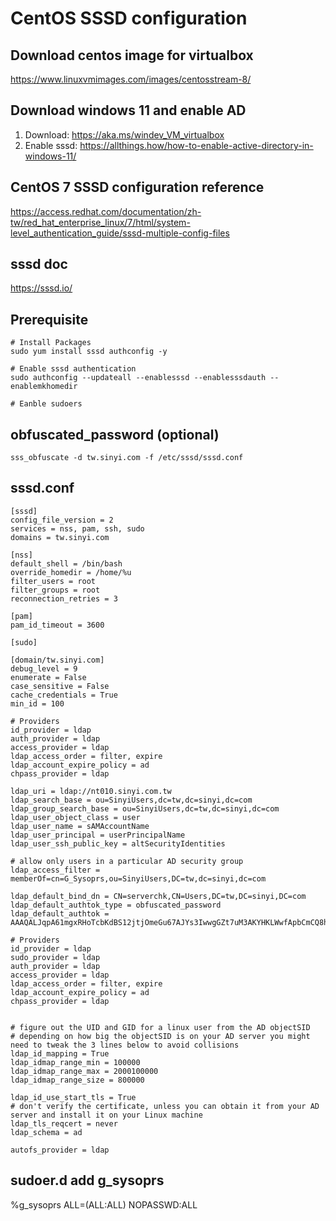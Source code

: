 # CentOS SSSD configuration

## Download centos image for virtualbox

<https://www.linuxvmimages.com/images/centosstream-8/>

## Download windows 11 and enable AD

1. Download: <https://aka.ms/windev_VM_virtualbox>
2. Enable sssd: <https://allthings.how/how-to-enable-active-directory-in-windows-11/>

## CentOS 7 SSSD configuration reference

<https://access.redhat.com/documentation/zh-tw/red_hat_enterprise_linux/7/html/system-level_authentication_guide/sssd-multiple-config-files>

## sssd doc

<https://sssd.io/>

## Prerequisite

```shell
# Install Packages
sudo yum install sssd authconfig -y

# Enable sssd authentication
sudo authconfig --updateall --enablesssd --enablesssdauth --enablemkhomedir

# Eanble sudoers 

```

## obfuscated_password (optional)

```shell
sss_obfuscate -d tw.sinyi.com -f /etc/sssd/sssd.conf
```

## sssd.conf

```shell
[sssd]
config_file_version = 2
services = nss, pam, ssh, sudo
domains = tw.sinyi.com

[nss]
default_shell = /bin/bash
override_homedir = /home/%u
filter_users = root
filter_groups = root
reconnection_retries = 3

[pam]
pam_id_timeout = 3600

[sudo]

[domain/tw.sinyi.com]
debug_level = 9
enumerate = False
case_sensitive = False
cache_credentials = True
min_id = 100

# Providers
id_provider = ldap
auth_provider = ldap
access_provider = ldap
ldap_access_order = filter, expire
ldap_account_expire_policy = ad
chpass_provider = ldap

ldap_uri = ldap://nt010.sinyi.com.tw
ldap_search_base = ou=SinyiUsers,dc=tw,dc=sinyi,dc=com
ldap_group_search_base = ou=SinyiUsers,dc=tw,dc=sinyi,dc=com
ldap_user_object_class = user
ldap_user_name = sAMAccountName
ldap_user_principal = userPrincipalName
ldap_user_ssh_public_key = altSecurityIdentities

# allow only users in a particular AD security group
ldap_access_filter = memberOf=cn=G_Sysoprs,ou=SinyiUsers,DC=tw,dc=sinyi,dc=com

ldap_default_bind_dn = CN=serverchk,CN=Users,DC=tw,DC=sinyi,DC=com
ldap_default_authtok_type = obfuscated_password
ldap_default_authtok = AAAQALJqpA61mgxRHoTcbKdBS12jtjOmeGu67AJYs3IwwgGZt7uM3AKYHKLWwfApbCmCQ8hp+17pmgksV//LYv6QMLMAAQID

# Providers
id_provider = ldap
sudo_provider = ldap
auth_provider = ldap
access_provider = ldap
ldap_access_order = filter, expire
ldap_account_expire_policy = ad
chpass_provider = ldap


# figure out the UID and GID for a linux user from the AD objectSID
# depending on how big the objectSID is on your AD server you might need to tweak the 3 lines below to avoid collisions
ldap_id_mapping = True
ldap_idmap_range_min = 100000
ldap_idmap_range_max = 2000100000
ldap_idmap_range_size = 800000

ldap_id_use_start_tls = True
# don't verify the certificate, unless you can obtain it from your AD server and install it on your Linux machine
ldap_tls_reqcert = never
ldap_schema = ad

autofs_provider = ldap
```

##

## sudoer.d add g_sysoprs

%g_sysoprs ALL=(ALL:ALL) NOPASSWD:ALL
